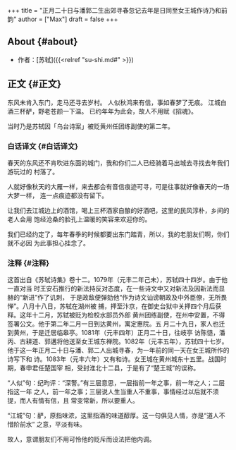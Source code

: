 +++
title = "正月二十日与潘郭二生出郊寻春忽记去年是日同至女王城作诗乃和前韵"
author = ["Max"]
draft = false
+++

## About {#about}

-   作者：[苏轼]({{<relref "su-shi.md#" >}})


## 正文 {#正文}

东风未肯入东门，走马还寻去岁村。
人似秋鸿来有信，事如春梦了无痕。
江城白酒三杯酽，野老苍颜一下温。
已约年年为此会，故人不用赋《招魂》。

当时乃是苏轼因「乌台诗案」被贬黄州任团练副使的第二年。


### 白话译文 {#白话译文}

春天的东风还不肯吹进东面的城门，我和你们二人已经骑着马出城去寻找去年我们游玩过的
村落了。

人就好像秋天的大雁一样，来去都会有音信痕迹可寻，可是往事就好像春天的一场大梦一样，
连一点痕迹都没有留下。

让我们去江城边上的酒馆，喝上三杯酒家自酿的好酒吧，这里的民风淳朴，乡间的老人会用
饱经沧桑的脸孔上温暖的笑容来欢迎你的。

我们已经约定了，每年春季的时候都要出东门踏青，所以，我的老朋友们啊，你们就不必因
为此事担心挂念了。


### 注释 {#注释}

这首出自《苏轼诗集》卷十二。1079年（元丰二年己未），苏轼四十四岁。由于他一直对当
时王安石推行的新法持反对态度，在一些诗文中又对新法及因新法而显赫的“新进”作了讥刺，
于是政敌便弹劾他“作为诗文讪谤朝政及中外臣僚，无所畏惮”。八月十八日，苏轼在湖州被
捕，押至汴京，在御史台狱中关押四个月后获释。这年十二月，苏轼被贬为检校水部员外郎
黄州团练副使，在州中安置，不得签署公文。他于第二年二月一日到达黄州，寓定惠院。五
月二十九日，家人也迁到黄州，于是迁居临皋亭。1081年（元丰四年）正月二十日，往岐亭
访陈慥，潘丙、古耕道、郭遘将他送至女王城东禅院。1082年（元丰五年），苏轼四十七岁。
他于这一年正月二十日与潘、郭二人出城寻春，为一年前的同一天在女王城所作的诗写下和
诗。1083年（元丰六年）又有和诗。女王城在黄州城东十五里。战国时期，春申君任楚国宰
相，受封淮北十二县，于是有了“楚王城”的误称。

“人似”句：纪昀评：“深警。”有三层意思，一层指前一年之事，前一年之人；二层指这一年
之人，前一年之事；三层说人生当重人不重事，事情经过以后就不须提，而人有情有信，且
常变常新，所以要重人。

“江城”句：酽，原指味浓，这里指酒的味道醇厚。这一句俱见人情，亦是“道人不惜阶前水”
之意，平淡有味。

故人，意谓朋友们不用可怜他的贬斥而设法把他内调。